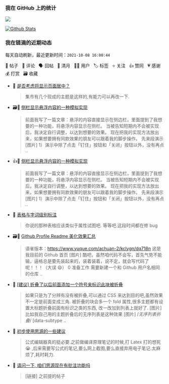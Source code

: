 ### 我在 GitHub 上的统计

<a title="Hits" target="_blank" href="https://github.com/Crowds21/Crowds21"><img src="https://hits.b3log.org/crowds21/crowds21.svg"></a>

[![Github Stats](https://github-readme-stats.vercel.app/api?username=crowds21&theme=tokyonight&show_icons=true)](https://github.com/crowds21)

<!--events start -->

### 我在链滴的近期动态

每天自动刷新，最近更新时间：`2021-10-08 16:00:44`

📝 帖子 &nbsp; 💬 评论 &nbsp; 🗣 回帖 &nbsp; 🌙 清月 &nbsp; 👨‍💻 用户 &nbsp; 🏷️ 标签 &nbsp; ⭐️ 关注 &nbsp; 👍 赞同 &nbsp; 💗 感谢 &nbsp; 💰 打赏 &nbsp; 🗃 收藏

* 💬 [是否考虑将显示页面居中？](https://ld246.com/article/1633608793091/comment/1633656081862#comments)

  > 集市有几个现成的主题是这样的,有能力可以再改一下.
* 🗃📝 [侧栏显示悬浮内容的一种模拟实现](https://ld246.com/article/1633408849565)

  > 前面我写了一篇文章：悬浮的内容直接显示在侧边栏，里面提到了我想要的一种功能，将悬浮内容显示在侧栏。 当被告知短期内不会被实现后，我决定自行调整，以达到想要的效果。 现在把我的实现方法放出来，如果想要拥有同款效果的朋友可以跟着我的脚步操作。 先来段演示 [图片] 1）演示中除了点击「钉住」按钮和「关闭」按钮以外，没有再点 ..
* 👍📝 [侧栏显示悬浮内容的一种模拟实现](https://ld246.com/article/1633408849565)

  > 前面我写了一篇文章：悬浮的内容直接显示在侧边栏，里面提到了我想要的一种功能，将悬浮内容显示在侧栏。 当被告知短期内不会被实现后，我决定自行调整，以达到想要的效果。 现在把我的实现方法放出来，如果想要拥有同款效果的朋友可以跟着我的脚步操作。 先来段演示 [图片] 1）演示中除了点击「钉住」按钮和「关闭」按钮以外，没有再点 ..
* 💬 [表格与字词级别标注](https://ld246.com/article/1633505464170/comment/1633508436818#comments)

  > 你说的那种表格应该类似于属性试图吧. 等等吧.这段时间都在修 bug
* 🗃📝 [Github Profile Readme 美化效果汇总](https://ld246.com/article/1633274473807)

  > 语雀版本：https://www.yuque.com/achuan-2/kclygn/dq718n 这是我目前的 Github 首页 [图片] 酷吧，虽然咱代码不会写，首先气势不能输，逼格总是要先装起来的，装着装着，说不定，就会写代码了呢！！！（大误 😄） 0 准备工作 需要新建一个和 Github 用户名相同的仓库 ..
* 💬 [[建议] 折叠了以后前面添加一个符号来标识此块被折叠](https://ld246.com/article/1633259215848/comment/1633274521508#comments)

  > 如果只是为了分辨有没有被折叠,可以通过 CSS 来达到目的吧,虽然效果不一定是前面变成三角. 被折叠的块会多一个 fold 属性,很多主题都有设置大标题折叠前面有标识之类的东西, 改一改加到列表上就好了. [图片] 比如我自己用的主题折叠后的无序列表是这种效果 [图片] /*无序列表折叠*/ [data-subtype ..
* 💬 [初步使用思源的一些建议](https://ld246.com/article/1633190094244/comment/1633225329529#comments)

  > 公式编辑器真的挺必要.之前做编译原理笔记的时候,打 Latex 打的想死 😭 ,后来需要写公式的笔记,要么网上截图,要么直接弃用电子笔记.太麻烦了,耗时耗力.
* 💬 [请问一下, 咱们思源现在有批注功能吗](https://ld246.com/article/1633184852177/comment/1633225140940#comments)

  > [链接] 之前提的帖子


<!--events end -->

